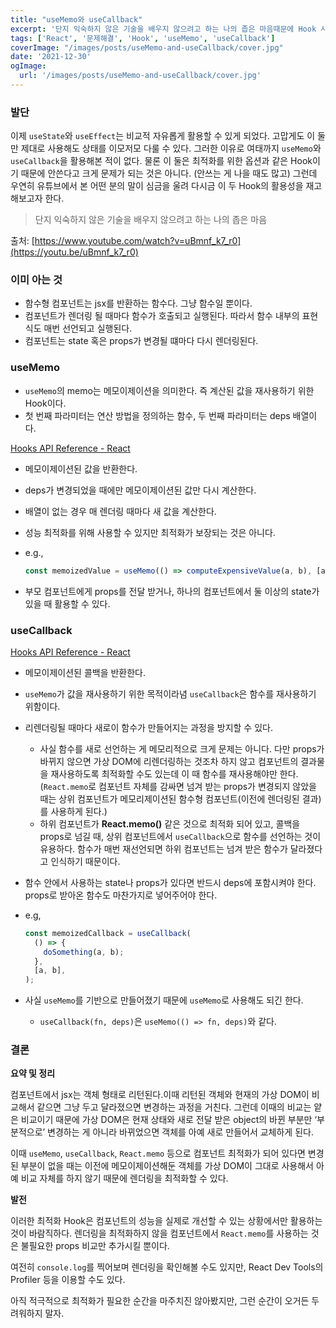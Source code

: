 ```yaml
---
title: "useMemo와 useCallback"
excerpt: '단지 익숙하지 않은 기술을 배우지 않으려고 하는 나의 좁은 마음때문에 Hook 사용을 미뤄왔다.'
tags: ['React', '문제해결', 'Hook', 'useMemo', 'useCallback']
coverImage: "/images/posts/useMemo-and-useCallback/cover.jpg"
date: '2021-12-30'
ogImage:
  url: '/images/posts/useMemo-and-useCallback/cover.jpg'
---
```


### 발단

이제 `useState`와 `useEffect`는 비교적 자유롭게 활용할 수 있게 되었다. 고맙게도 이 둘만 제대로 사용해도 상태를 이모저모 다룰 수 있다. 그러한 이유로 여태까지 `useMemo`와 `useCallback`을 활용해본 적이 없다. 물론 이 둘은 최적화를 위한 옵션과 같은 Hook이기 때문에 안쓴다고 크게 문제가 되는 것은 아니다. (안쓰는 게 나을 때도 많고) 그런데 우연히 유튜브에서 본 어떤 분의 말이 심금을 울려 다시금 이 두 Hook의 활용성을 재고해보고자 한다.

> 단지 익숙하지 않은 기술을 배우지 않으려고 하는 나의 좁은 마음
> 

 출처: [https://www.youtube.com/watch?v=uBmnf_k7_r0](https://youtu.be/uBmnf_k7_r0)

### **이미 아는 것**

- 함수형 컴포넌트는 jsx를 반환하는 함수다. 그냥 함수일 뿐이다.
- 컴포넌트가 렌더링 될 때마다 함수가 호출되고 실행된다. 따라서 함수 내부의 표현식도 매번 선언되고 실행된다.
- 컴포넌트는 state 혹은 props가 변경될 떄마다 다시 렌더링된다.

### **useMemo**

- `useMemo`의 memo는 메모이제이션을 의미한다. 즉 계산된 값을 재사용하기 위한 Hook이다.
- 첫 번째 파라미터는 연산 방법을 정의하는 함수, 두 번째 파라미터는 deps 배열이다.

[Hooks API Reference - React](https://ko.reactjs.org/docs/hooks-reference.html#usememo)

- 메모이제이션된 값을 반환한다.
- deps가 변경되었을 때에만 메모이제이션된 값만 다시 계산한다.
- 배열이 없는 경우 매 렌더링 때마다 새 값을 계산한다.
- 성능 최적화를 위해 사용할 수 있지만 최적화가 보장되는 것은 아니다.
- e.g.,
    
    ```jsx
    const memoizedValue = useMemo(() => computeExpensiveValue(a, b), [a, b]);
    ```
    
- 부모 컴포넌트에게 props를 전달 받거나, 하나의 컴포넌트에서 둘 이상의 state가 있을 때 활용할 수 있다.

### **useCallback**

[Hooks API Reference - React](https://ko.reactjs.org/docs/hooks-reference.html#usecallback)

- 메모이제이션된 콜백을 반환한다.
- `useMemo`가 값을 재사용하기 위한 목적이라념 `useCallback`은 함수를 재사용하기 위함이다.
- 리렌더링될 때마다 새로이 함수가 만들어지는 과정을 방지할 수 있다.
    - 사실 함수를 새로 선언하는 게 메모리적으로 크게 문제는 아니다. 다만 props가 바뀌지 않으면 가상 DOM에 리렌더링하는 것조차 하지 않고 컴포넌트의 결과물을 재사용하도록 최적화할 수도 있는데 이 때 함수를 재사용해야만 한다. (`React.memo`로 컴포넌트 자체를 감싸면 넘겨 받는 props가 변경되지 않았을 때는 상위 컴포넌트가 메모리제이션된 함수형 컴포넌트(이전에 렌더링된 결과)를 사용하게 된다.)
    - 하위 컴포넌트가 **React.memo()** 같은 것으로 최적화 되어 있고, 콜백을 props로 넘길 때, 상위 컴포넌트에서 `useCallback`으로 함수를 선언하는 것이 유용하다. 함수가 매번 재선언되면 하위 컴포넌트는 넘겨 받은 함수가 달라졌다고 인식하기 때문이다.
- 함수 안에서 사용하는 state나 props가 있다면 반드시 deps에 포함시켜야 한다. props로 받아온 함수도 마찬가지로 넣어주어야 한다.
- e.g,
    
    ```jsx
    const memoizedCallback = useCallback(
      () => {
        doSomething(a, b);
      },
      [a, b],
    );
    ```
    
- 사실 `useMemo`를 기반으로 만들어졌기 때문에 `useMemo`로 사용해도 되긴 한다.
    - `useCallback(fn, deps)`은 `useMemo(() => fn, deps)`와 같다.
    

### 결론

**요약 및 정리**

컴포넌트에서 jsx는 객체 형태로 리턴된다.이때 리턴된 객체와 현재의 가상 DOM이 비교해서 같으면 그냥 두고 달라졌으면 변경하는 과정을 거친다. 그런데 이때의 비교는 얕은 비교이기 때문에 가상 DOM은 현재 상태와 새로 전달 받은 object의 바뀐 부분만 ‘부분적으로’ 변경하는 게 아니라 바뀌었으면 객체를 아예 새로 만들어서 교체하게 된다.

이때 `useMemo`, `useCallback`, `React.memo` 등으로 컴포넌트 최적화가 되어 있다면 변경된 부분이 없을 때는 이전에 메모이제이션해둔 객체를 가상 DOM이 그대로 사용해서 아예 비교 자체를 하지 않기 때문에 렌더링을 최적화할 수 있다.

**발전** 

이러한 최적화 Hook은 컴포넌트의 성능을 실제로 개선할 수 있는 상황에서만 활용하는 것이 바람직하다. 렌더링을 최적화하지 않을 컴포넌트에서 `React.memo`를 사용하는 것은 불필요한 props 비교만 추가시킬 뿐이다.

여전히 `console.log`를 찍어보며 렌더링을 확인해볼 수도 있지만, React Dev Tools의 Profiler 등을 이용할 수도 있다.

아직 적극적으로 최적화가 필요한 순간을 마주치진 않아봤지만, 그런 순간이 오거든 두려워하지 말자.
